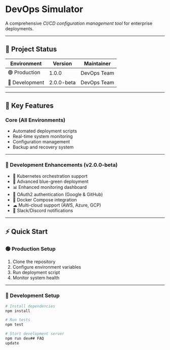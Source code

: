 # DevOps Simulator

A comprehensive *CI/CD configuration management tool* for enterprise deployments.

---

## 🧭 Project Status

| Environment | Version | Maintainer  |
|--------------|----------|-------------|
| 🟢 Production | 1.0.0 | DevOps Team |
| 🧪 Development | 2.0.0-beta | DevOps Team |

---

## 🚀 Key Features

### Core (All Environments)
- Automated deployment scripts  
- Real-time system monitoring  
- Configuration management  
- Backup and recovery system  

---

### 🧩 Development Enhancements (v2.0.0-beta)
- 🚀 Kubernetes orchestration support  
- 🔄 Advanced blue-green deployment  
- 📊 Enhanced monitoring dashboard  
- 🔐 OAuth2 authentication (Google & GitHub)  
- 🐳 Docker Compose integration  
- ☁ Multi-cloud support (AWS, Azure, GCP)  
- 🔔 Slack/Discord notifications  

---

## ⚡ Quick Start

### 🟢 Production Setup
1. Clone the repository  
2. Configure environment variables  
3. Run deployment script  
4. Monitor system health  

---

### 🧪 Development Setup
```bash
# Install dependencies
npm install

# Run tests
npm test

# Start development server
npm run dev## FAQ
update
